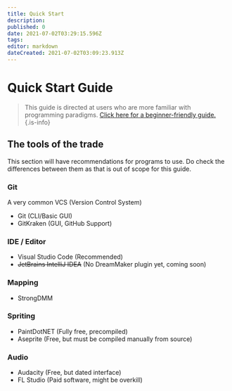 ```yaml
---
title: Quick Start
description: 
published: 0
date: 2021-07-02T03:29:15.596Z
tags: 
editor: markdown
dateCreated: 2021-07-02T03:09:23.913Z
---
```


# Quick Start Guide

> This guide is directed at users who are more familiar with programming paradigms.
> [Click here for a beginner-friendly guide.](/development/guide)
{.is-info}

## The tools of the trade
This section will have recommendations for programs to use.
Do check the differences between them as that is out of scope for this guide.

### Git
A very common VCS (Version Control System)
- Git (CLI/Basic GUI)
- GitKraken (GUI, GitHub Support)

### IDE / Editor
- Visual Studio Code (Recommended)
- ~~JetBrains IntelliJ IDEA~~ (No DreamMaker plugin yet, coming soon)

### Mapping
- StrongDMM

### Spriting
- PaintDotNET (Fully free, precompiled)
- Aseprite (Free, but must be compiled manually from source)

### Audio
- Audacity (Free, but dated interface)
- FL Studio (Paid software, might be overkill)
